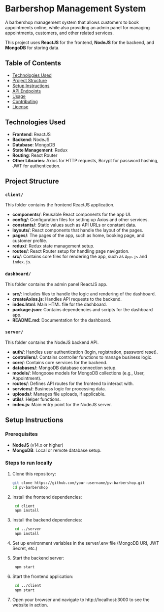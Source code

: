 # Barbershop Management System

A barbershop management system that allows customers to book appointments online, while also providing an admin panel for managing appointments, customers, and other related services.

This project uses **ReactJS** for the frontend, **NodeJS** for the backend, and **MongoDB** for storing data.

## Table of Contents

- [Technologies Used](#technologies-used)
- [Project Structure](#project-structure)
- [Setup Instructions](#setup-instructions)
- [API Endpoints](#api-endpoints)
- [Usage](#usage)
- [Contributing](#contributing)
- [License](#license)

## Technologies Used

- **Frontend**: ReactJS
- **Backend**: NodeJS
- **Database**: MongoDB
- **State Management**: Redux
- **Routing**: React Router
- **Other Libraries**: Axios for HTTP requests, Bcrypt for password hashing, JWT for authentication.

## Project Structure

### `client/`
This folder contains the frontend ReactJS application.
- **components/**: Reusable React components for the app UI.
- **config/**: Configuration files for setting up Axios and other services.
- **constants/**: Static values such as API URLs or constant data.
- **layouts/**: React components that handle the layout of the pages.
- **pages/**: The pages of the app, such as home, booking page, and customer profile.
- **redux/**: Redux state management setup.
- **routes/**: React Router setup for handling page navigation.
- **src/**: Contains core files for rendering the app, such as `App.js` and `index.js`.

### `dashboard/`
This folder contains the admin panel ReactJS app.
- **src/**: Includes files to handle the logic and rendering of the dashboard.
- **createAxios.js**: Handles API requests to the backend.
- **index.html**: Main HTML file for the dashboard.
- **package.json**: Contains dependencies and scripts for the dashboard app.
- **README.md**: Documentation for the dashboard.

### `server/`
This folder contains the NodeJS backend API.
- **auth/**: Handles user authentication (login, registration, password reset).
- **controllers/**: Contains controller functions to manage business logic.
- **core/**: Contains core services for the backend.
- **databases/**: MongoDB database connection setup.
- **models/**: Mongoose models for MongoDB collections (e.g., User, Appointment).
- **routes/**: Defines API routes for the frontend to interact with.
- **services/**: Business logic for processing data.
- **uploads/**: Manages file uploads, if applicable.
- **utils/**: Helper functions.
- **index.js**: Main entry point for the NodeJS server.

## Setup Instructions

### Prerequisites

- **NodeJS** (v14.x or higher)
- **MongoDB**: Local or remote database setup.

### Steps to run locally

1. Clone this repository:
   ```bash
   git clone https://github.com/your-username/pv-barbershop.git
   cd pv-barbershop

2. Install the frontend dependencies:
   ```bash
    cd client
    npm install
3. Install the backend dependencies:
   ```bash
    cd ../server
    npm install
4. Set up environment variables in the server/.env file (MongoDB URI, JWT Secret, etc.)
5. Start the backend server:

   ```bash
    npm start
6. Start the frontend application:
   ```bash
    cd ../client
    npm start
7. Open your browser and navigate to http://localhost:3000 to see the website in action.